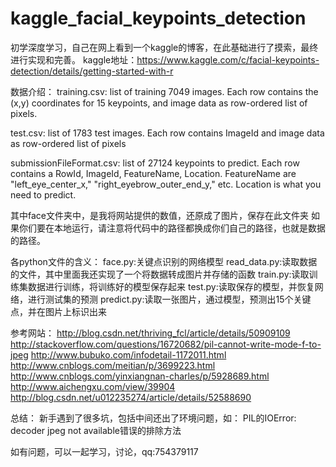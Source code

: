 # kaggle_facial_keypoints_detection
初学深度学习，自己在网上看到一个kaggle的博客，在此基础进行了摸索，最终进行实现和完善。
kaggle地址：https://www.kaggle.com/c/facial-keypoints-detection/details/getting-started-with-r


数据介绍：
training.csv: list of training 7049 images. Each row contains the (x,y) coordinates for 15 keypoints, and image data as row-ordered list of pixels.

test.csv: list of 1783 test images. Each row contains ImageId and image data as row-ordered list of pixels

submissionFileFormat.csv: list of 27124 keypoints to predict. Each row contains a RowId, ImageId, FeatureName, Location. FeatureName are "left_eye_center_x," "right_eyebrow_outer_end_y," etc. Location is what you need to predict. 

其中face文件夹中，是我将网站提供的数值，还原成了图片，保存在此文件夹
如果你们要在本地运行，请注意将代码中的路径都换成你们自己的路径，也就是数据的路径。

各python文件的含义：
face.py:关键点识别的网络模型
read_data.py:读取数据的文件，其中里面我还实现了一个将数据转成图片并存储的函数
train.py:读取训练集数据进行训练，将训练好的模型保存起来
test.py:读取保存的模型，并恢复网络，进行测试集的预测
predict.py:读取一张图片，通过模型，预测出15个关键点，并在图片上标识出来


参考网站：
http://blog.csdn.net/thriving_fcl/article/details/50909109
http://stackoverflow.com/questions/16720682/pil-cannot-write-mode-f-to-jpeg
http://www.bubuko.com/infodetail-1172011.html
http://www.cnblogs.com/meitian/p/3699223.html
http://www.cnblogs.com/yinxiangnan-charles/p/5928689.html
http://www.aichengxu.com/view/39904
http://blog.csdn.net/u012235274/article/details/52588690

总结：
 新手遇到了很多坑，包括中间还出了环境问题，如：
 PIL的IOError: decoder jpeg not available错误的排除方法

 如有问题，可以一起学习，讨论，qq:754379117
